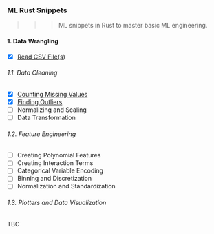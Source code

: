 ### ML Rust Snippets
> > >ML snippets in Rust to master basic ML engineering.

#### 1. Data Wrangling

- [x] [Read CSV File(s)](csv2struc)
###### 1.1. Data Cleaning
- [x] [Counting Missing Values](csv_missing_custom_delimiter)
- [x] [Finding Outliers](csv_polars_find_outliers)
- [ ] Normalizing and Scaling
- [ ] Data Transformation

###### 1.2. Feature Engineering

- [ ] Creating Polynomial Features
- [ ] Creating Interaction Terms
- [ ] Categorical Variable Encoding
- [ ] Binning and Discretization
- [ ] Normalization and Standardization

###### 1.3. Plotters and Data Visualization

TBC